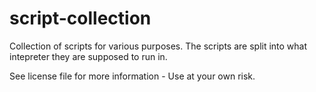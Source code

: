 # script-collection
Collection of scripts for various purposes. The scripts are split into what intepreter they are supposed to run in.

See license file for more information - Use at your own risk.
